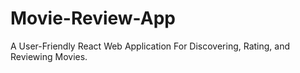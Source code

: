 # Movie-Review-App
A User-Friendly React Web Application For Discovering, Rating, and Reviewing Movies.

